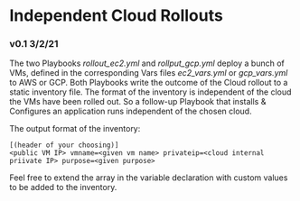 # Independent Cloud Rollouts
### v0.1 3/2/21

The two Playbooks *rollout_ec2.yml* and *rollput_gcp.yml* deploy a bunch of VMs, defined in the corresponding Vars files *ec2_vars.yml* or *gcp_vars.yml* to AWS or GCP. Both Playbooks write the outcome of the Cloud rollout to a static inventory file. The format of the inventory is independent of the cloud the VMs have been rolled out. So a follow-up Playbook that installs & Configures an application runs independent of the chosen cloud.

The output format of the inventory:
``` 
[(header of your choosing)]
<public VM IP> vmname=<given vm name> privateip=<cloud internal priivate IP> purpose=<given purpose>
```
Feel free to extend the array in the variable declaration with custom values to be added to the inventory.
